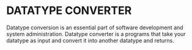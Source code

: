 # DATATYPE CONVERTER
Datatype conversion is an essential part of software development and system administration. Datatype converter is a programs that take your datatype as input and convert it into another datatype and returns.
